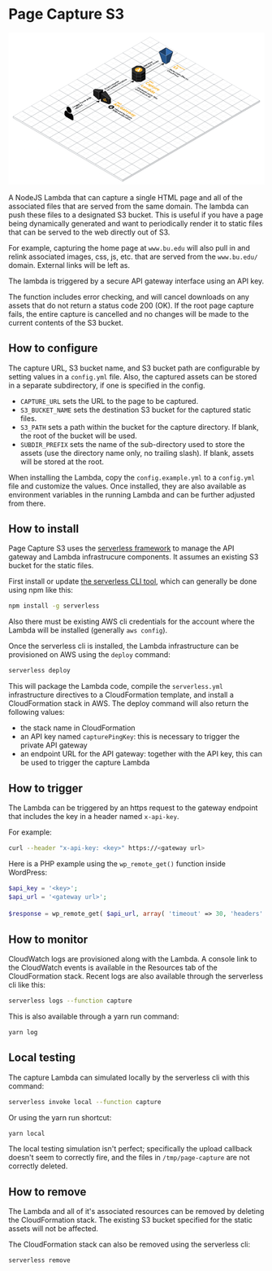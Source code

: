 # Page Capture S3

![Architecture Diagram](docs/architecture.png)

A NodeJS Lambda that can capture a single HTML page and all of the associated files that are served from the same domain.  The lambda can push these files to a designated S3 bucket.  This is useful if you have a page being dynamically generated and want to periodically render it to static files that can be served to the web directly out of S3.

For example, capturing the home page at `www.bu.edu` will also pull in and relink associated images, css, js, etc. that are served from the `www.bu.edu/` domain.  External links will be left as.

The lambda is triggered by a secure API gateway interface using an API key.

The function includes error checking, and will cancel downloads on any assets that do not return a status code 200 (OK).  If the root page capture fails, the entire capture is cancelled and no changes will be made to the current contents of the S3 bucket.

## How to configure

The capture URL, S3 bucket name, and S3 bucket path are configurable by setting values in a `config.yml` file.  Also, the captured assets can be stored in a separate subdirectory, if one is specified in the config.

- `CAPTURE_URL` sets the URL to the page to be captured.
- `S3_BUCKET_NAME` sets the destination S3 bucket for the captured static files.
- `S3_PATH` sets a path within the bucket for the capture directory.  If blank, the root of the bucket will be used.
- `SUBDIR_PREFIX` sets the name of the sub-directory used to store the assets (use the directory name only, no trailing slash).  If blank, assets will be stored at the root.

When installing the Lambda, copy the `config.example.yml` to a `config.yml` file and customize the values.  Once installed, they are also available as environment variables in the running Lambda and can be further adjusted from there.

## How to install

Page Capture S3 uses the [serverless framework](https://serverless.com/framework/) to manage the API gateway and Lambda infrastrucure components.  It assumes an existing S3 bucket for the static files.

First install or update [the serverless CLI tool](https://serverless.com/framework/docs/getting-started/), which can generally be done using npm like this:

```bash
npm install -g serverless
```

Also there must be existing AWS cli credentials for the account where the Lambda will be installed (generally `aws config`).

Once the serverless cli is installed, the Lambda infrastructure can be provisioned on AWS using the `deploy` command:

```bash
serverless deploy
```

This will package the Lambda code, compile the `serverless.yml` infrastructure directives to a CloudFormation template, and install a CloudFormation stack in AWS.  The deploy command will also return the following values:

- the stack name in CloudFormation
- an API key named `capturePingKey`: this is necessary to trigger the private API gateway
- an endpoint URL for the API gateway: together with the API key, this can be used to trigger the capture Lambda

## How to trigger

The Lambda can be triggered by an https request to the gateway endpoint that includes the key in a header named `x-api-key`.

For example:

```bash
curl --header "x-api-key: <key>" https://<gateway url>
```

Here is a PHP example using the `wp_remote_get()` function inside WordPress:

```php
$api_key = '<key>';
$api_url = '<gateway url>';

$response = wp_remote_get( $api_url, array( 'timeout' => 30, 'headers' => array( 'x-api-key' => $api_key, ) ) );
```

## How to monitor

CloudWatch logs are provisioned along with the Lambda.  A console link to the CloudWatch events is available in the Resources tab of the CloudFormation stack.  Recent logs are also available through the serverless cli like this:

```bash
serverless logs --function capture
```

This is also available through a yarn run command:

```bash
yarn log
```

## Local testing

The capture Lambda can simulated locally by the serverless cli with this command:

```bash
serverless invoke local --function capture
```

Or using the yarn run shortcut:

```bash
yarn local
```

The local testing simulation isn't perfect; specifically the upload callback doesn't seem to correctly fire, and the files in `/tmp/page-capture` are not correctly deleted.

## How to remove

The Lambda and all of it's associated resources can be removed by deleting the CloudFormation stack.  The existing S3 bucket specified for the static assets will not be affected.

The CloudFormation stack can also be removed using the serverless cli:

```bash
serverless remove
```
